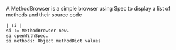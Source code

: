 A MethodBrowser is a simple browser using Spec to display a list of methods and their source code

	| si |
	si := MethodBrowser new.
	si openWithSpec.
	si methods: Object methodDict values